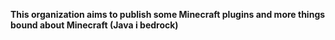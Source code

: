 
**This organization aims to publish some Minecraft plugins and more things bound about Minecraft (Java i bedrock)**
